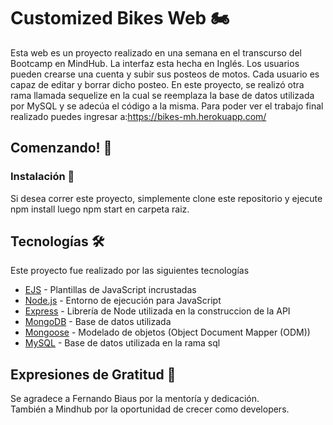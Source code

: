 # Customized Bikes Web 🏍️

Esta web es un proyecto realizado en una semana en el transcurso del Bootcamp en MindHub. La interfaz esta hecha en Inglés. Los usuarios pueden crearse una cuenta y subir sus posteos de motos.
Cada usuario es capaz de editar y borrar dicho posteo. En este proyecto, se realizó otra rama llamada sequelize en la cual se reemplaza la base de datos utilizada por MySQL y se adecúa el código a la misma. Para poder ver el trabajo final realizado puedes ingresar a:https://bikes-mh.herokuapp.com/

## Comenzando! 🚀


### Instalación 🔧

Si desea correr este proyecto, simplemente clone este repositorio  y ejecute 
npm install
luego
 npm start 
en carpeta raiz.

## Tecnologías 🛠️

Este proyecto fue realizado por las siguientes tecnologías

* [EJS](https://ejs.co/#docs) - Plantillas de JavaScript incrustadas
* [Node.js](https://nodejs.org/en/) - Entorno de ejecución para JavaScript
* [Express](https://expressjs.com/) - Librería de Node utilizada en la construccion de la API
* [MongoDB](https://www.mongodb.com/) - Base de datos utilizada
* [Mongoose](https://mongoosejs.com/) - Modelado de objetos (Object Document Mapper (ODM))
* [MySQL](https://www.mysql.com/) - Base de datos utilizada en la rama sql


## Expresiones de Gratitud 💜
Se agradece a Fernando Biaus por la mentoría y  dedicación. <br/>
También a Mindhub por la oportunidad de crecer como developers.
